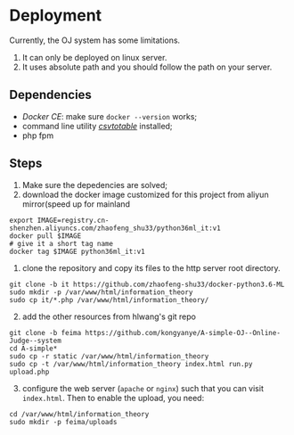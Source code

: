 # Deployment
Currently, the OJ system has some limitations. 

1. It can only be deployed on linux server.
1. It uses absolute path and you should follow the path on your server.

## Dependencies

* *Docker CE*: make sure `docker --version` works;
* command line utility [*csvtotable*](https://github.com/vividvilla/csvtotable) installed;
* php fpm

## Steps

1. Make sure the depedencies are solved;
1. download the docker image customized for this project from aliyun mirror(speed up for mainland
```shell
export IMAGE=registry.cn-shenzhen.aliyuncs.com/zhaofeng_shu33/python36ml_it:v1
docker pull $IMAGE 
# give it a short tag name
docker tag $IMAGE python36ml_it:v1
```
1. clone the repository and copy its files to the http server root directory.
```shell
git clone -b it https://github.com/zhaofeng-shu33/docker-python3.6-ML
sudo mkdir -p /var/www/html/information_theory
sudo cp it/*.php /var/www/html/information_theory/
```
2. add the other resources from hlwang's git repo
```shell
git clone -b feima https://github.com/kongyanye/A-simple-OJ--Online-Judge--system
cd A-simple*
sudo cp -r static /var/www/html/information_theory
sudo cp -t /var/www/html/information_theory index.html run.py upload.php
```
3. configure the web server (`apache` or `nginx`) such that you can visit `index.html`. Then to enable the upload, you need:
```shell
cd /var/www/html/information_theory
sudo mkdir -p feima/uploads
```
